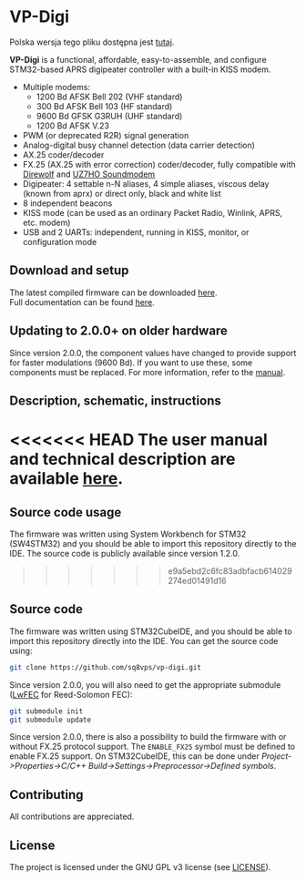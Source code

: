 # VP-Digi
Polska wersja tego pliku dostępna jest [tutaj](README_pl.md).

**VP-Digi** is a functional, affordable, easy-to-assemble, and configure STM32-based APRS digipeater controller with a built-in KISS modem.

* Multiple modems:
  * 1200 Bd AFSK Bell 202 (VHF standard)
  * 300 Bd AFSK Bell 103 (HF standard)
  * 9600 Bd GFSK G3RUH (UHF standard)
  * 1200 Bd AFSK V.23
* PWM (or deprecated R2R) signal generation
* Analog-digital busy channel detection (data carrier detection)
* AX.25 coder/decoder
* FX.25 (AX.25 with error correction) coder/decoder, fully compatible with [Direwolf](https://github.com/wb2osz/direwolf) and [UZ7HO Soundmodem](http://uz7.ho.ua/packetradio.htm)
* Digipeater: 4 settable n-N aliases, 4 simple aliases, viscous delay (known from aprx) or direct only, black and white list
* 8 independent beacons
* KISS mode (can be used as an ordinary Packet Radio, Winlink, APRS, etc. modem)
* USB and 2 UARTs: independent, running in KISS, monitor, or configuration mode
  
## Download and setup
The latest compiled firmware can be downloaded [here](https://github.com/sq8vps/vp-digi/releases).\
Full documentation can be found [here](doc/manual.md).

## Updating to 2.0.0+ on older hardware

Since version 2.0.0, the component values have changed to provide support for faster modulations (9600 Bd). If you want to use these, some components must be replaced. For more information, refer to the [manual](doc/manual.md).

## Description, schematic, instructions

<<<<<<< HEAD
The user manual and technical description are available [here](doc/manual.md).
=======
## Source code usage
The firmware was written using System Workbench for STM32 (SW4STM32) and you should be able to import this repository directly to the IDE. The source code is publicly available since version 1.2.0.
>>>>>>> e9a5ebd2c6fc83adbfacb614029274ed01491d16

## Source code

The firmware was written using STM32CubeIDE, and you should be able to import this repository directly into the IDE. You can get the source code using:

```bash
git clone https://github.com/sq8vps/vp-digi.git
```
Since version 2.0.0, you will also need to get the appropriate submodule ([LwFEC](https://github.com/sq8vps/lwfec) for Reed-Solomon FEC):

```bash
git submodule init
git submodule update
```
Since version 2.0.0, there is also a possibility to build the firmware with or without FX.25 protocol support. The `ENABLE_FX25` symbol must be defined to enable FX.25 support. On STM32CubeIDE, this can be done under *Project->Properties->C/C++ Build->Settings->Preprocessor->Defined symbols*.

## Contributing
All contributions are appreciated.

## License
The project is licensed under the GNU GPL v3 license (see [LICENSE](LICENSE)).
